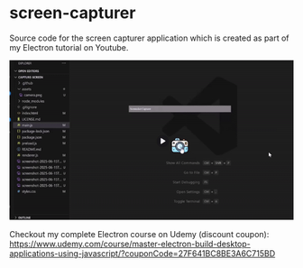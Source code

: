 # screen-capturer
Source code for the screen capturer application which is created as part of my Electron tutorial on Youtube.

![Alt text](screenCapturerGif.gif)

Checkout my complete Electron course on Udemy (discount coupon): https://www.udemy.com/course/master-electron-build-desktop-applications-using-javascript/?couponCode=27F641BC8BE3A6C715BD 
